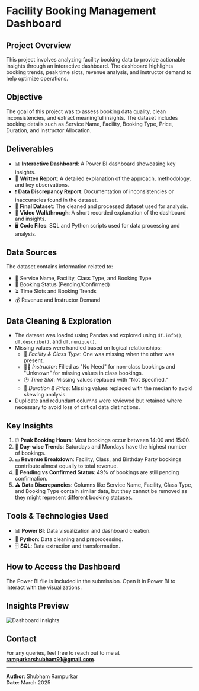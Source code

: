 # Facility Booking Management Dashboard

## Project Overview

This project involves analyzing facility booking data to provide actionable insights through an interactive dashboard. The dashboard highlights booking trends, peak time slots, revenue analysis, and instructor demand to help optimize operations.

## Objective

The goal of this project was to assess booking data quality, clean inconsistencies, and extract meaningful insights. The dataset includes booking details such as Service Name, Facility, Booking Type, Price, Duration, and Instructor Allocation.

## Deliverables

- 📊 **Interactive Dashboard**: A Power BI dashboard showcasing key insights.
- 📝 **Written Report**: A detailed explanation of the approach, methodology, and key observations.
- ❗ **Data Discrepancy Report**: Documentation of inconsistencies or inaccuracies found in the dataset.
- 📂 **Final Dataset**: The cleaned and processed dataset used for analysis.
- 🎥 **Video Walkthrough**: A short recorded explanation of the dashboard and insights.
- 🖥️ **Code Files**: SQL and Python scripts used for data processing and analysis.

## Data Sources

The dataset contains information related to:

- 🏢 Service Name, Facility, Class Type, and Booking Type
- 📌 Booking Status (Pending/Confirmed)
- ⏳ Time Slots and Booking Trends
- 💰 Revenue and Instructor Demand

## Data Cleaning & Exploration

- The dataset was loaded using Pandas and explored using `df.info()`, `df.describe()`, and `df.nunique()`.
- Missing values were handled based on logical relationships:
  - 🏢 *Facility & Class Type*: One was missing when the other was present.
  - 👨‍🏫 *Instructor*: Filled as "No Need" for non-class bookings and "Unknown" for missing values in class bookings.
  - 🕒 *Time Slot*: Missing values replaced with "Not Specified."
  - 📏 *Duration & Price*: Missing values replaced with the median to avoid skewing analysis.
- Duplicate and redundant columns were reviewed but retained where necessary to avoid loss of critical data distinctions.

## Key Insights

1. ⏰ **Peak Booking Hours**: Most bookings occur between 14:00 and 15:00.
2. 📅 **Day-wise Trends**: Saturdays and Mondays have the highest number of bookings.
3. 💵 **Revenue Breakdown**: Facility, Class, and Birthday Party bookings contribute almost equally to total revenue.
4. 📝 **Pending vs Confirmed Status**: 49% of bookings are still pending confirmation.
5. ⚠️ **Data Discrepancies**: Columns like Service Name, Facility, Class Type, and Booking Type contain similar data, but they cannot be removed as they might represent different booking statuses.

## Tools & Technologies Used

- 📊 **Power BI**: Data visualization and dashboard creation.
- 🐍 **Python**: Data cleaning and preprocessing.
- 🗄️ **SQL**: Data extraction and transformation.

## How to Access the Dashboard

The Power BI file is included in the submission. Open it in Power BI to interact with the visualizations.

## Insights Preview

![Dashboard Insights](https://github.com/Shubham9975/Facility_Bookings_Data_Analysis/blob/main/Booking%20Management%20Dashboard.gif?raw=true)


## Contact

For any queries, feel free to reach out to me at **[rampurkarshubham91@gmail.com](mailto:rampurkarshubham91@gmail.com)**.

---

**Author**: Shubham Rampurkar  
**Date**: March 2025  

